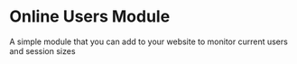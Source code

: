 

Online Users Module
===================

A simple module that you can add to your website to monitor current users and session sizes